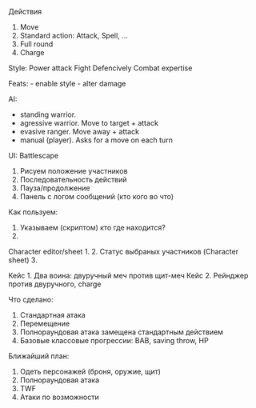 Действия

1. Move
2. Standard action: Attack, Spell, ...
3. Full round
4. Charge


Style:
	Power attack
	Fight Defencively
	Combat expertise

Feats:
	- enable style
	- alter damage


AI: 
- standing warrior. 
- agressive warrior. Move to target + attack
- evasive ranger. Move away + attack
- manual (player). Asks for a move on each turn


UI:
Battlescape
1. Рисуем положение участников
2. Последовательность действий
3. Пауза/продолжение
4. Панель с логом сообщений (кто кого во что)

Как пользуем:
1. Указываем (скриптом) кто где находится?
2. 

Character editor/sheet
1. 
2. Статус выбраных участников (Character sheet)
3. 

Кейс 1. Два воина: двуручный меч против щит-меч
Кейс 2. Рейнджер против двуручного, charge

Что сделано:

1. Стандартная атака
1. Перемещение
1. Полнораундовая атака замещена стандартным действием
1. Базовые классовые прогрессии: BAB, saving throw, HP


Ближайший план:

1. Одеть персонажей (броня, оружие, щит)
1. Полнораундовая атака
1. TWF
1. Атаки по возможности
